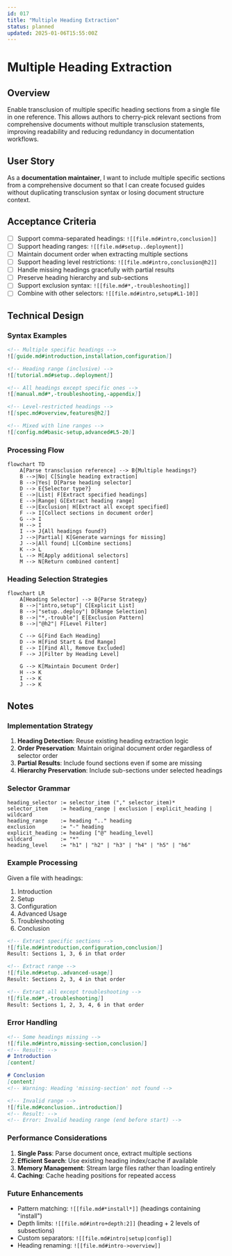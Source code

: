 ```yaml
---
id: 017
title: "Multiple Heading Extraction"
status: planned
updated: 2025-01-06T15:55:00Z
---
```


# Multiple Heading Extraction

## Overview

Enable transclusion of multiple specific heading sections from a single file in one reference. This allows authors to cherry-pick relevant sections from comprehensive documents without multiple transclusion statements, improving readability and reducing redundancy in documentation workflows.

## User Story

As a **documentation maintainer**, I want to include multiple specific sections from a comprehensive document so that I can create focused guides without duplicating transclusion syntax or losing document structure context.

## Acceptance Criteria

- [ ] Support comma-separated headings: `![[file.md#intro,conclusion]]`
- [ ] Support heading ranges: `![[file.md#setup..deployment]]`
- [ ] Maintain document order when extracting multiple sections
- [ ] Support heading level restrictions: `![[file.md#intro,conclusion@h2]]`
- [ ] Handle missing headings gracefully with partial results
- [ ] Preserve heading hierarchy and sub-sections
- [ ] Support exclusion syntax: `![[file.md#*,-troubleshooting]]`
- [ ] Combine with other selectors: `![[file.md#intro,setup#L1-10]]`

## Technical Design

### Syntax Examples

```markdown
<!-- Multiple specific headings -->
![[guide.md#introduction,installation,configuration]]

<!-- Heading range (inclusive) -->
![[tutorial.md#setup..deployment]]

<!-- All headings except specific ones -->
![[manual.md#*,-troubleshooting,-appendix]]

<!-- Level-restricted headings -->
![[spec.md#overview,features@h2]]

<!-- Mixed with line ranges -->
![[config.md#basic-setup,advanced#L5-20]]
```

### Processing Flow

```mermaid
flowchart TD
    A[Parse transclusion reference] --> B{Multiple headings?}
    B -->|No| C[Single heading extraction]
    B -->|Yes| D[Parse heading selector]
    D --> E{Selector type?}
    E -->|List| F[Extract specified headings]
    E -->|Range| G[Extract heading range]
    E -->|Exclusion| H[Extract all except specified]
    F --> I[Collect sections in document order]
    G --> I
    H --> I
    I --> J{All headings found?}
    J -->|Partial| K[Generate warnings for missing]
    J -->|All found| L[Combine sections]
    K --> L
    L --> M[Apply additional selectors]
    M --> N[Return combined content]
```

### Heading Selection Strategies

```mermaid
flowchart LR
    A[Heading Selector] --> B{Parse Strategy}
    B -->|"intro,setup"| C[Explicit List]
    B -->|"setup..deploy"| D[Range Selection]
    B -->|"*,-trouble"| E[Exclusion Pattern]
    B -->|"@h2"| F[Level Filter]
    
    C --> G[Find Each Heading]
    D --> H[Find Start & End Range]
    E --> I[Find All, Remove Excluded]
    F --> J[Filter by Heading Level]
    
    G --> K[Maintain Document Order]
    H --> K
    I --> K
    J --> K
```

## Notes

### Implementation Strategy

1. **Heading Detection**: Reuse existing heading extraction logic
2. **Order Preservation**: Maintain original document order regardless of selector order
3. **Partial Results**: Include found sections even if some are missing
4. **Hierarchy Preservation**: Include sub-sections under selected headings

### Selector Grammar

```
heading_selector := selector_item ("," selector_item)*
selector_item    := heading_range | exclusion | explicit_heading | wildcard
heading_range    := heading ".." heading
exclusion        := "-" heading
explicit_heading := heading ["@" heading_level]
wildcard         := "*"
heading_level    := "h1" | "h2" | "h3" | "h4" | "h5" | "h6"
```

### Example Processing

Given a file with headings:
1. Introduction
2. Setup
3. Configuration  
4. Advanced Usage
5. Troubleshooting
6. Conclusion

```markdown
<!-- Extract specific sections -->
![[file.md#introduction,configuration,conclusion]]
Result: Sections 1, 3, 6 in that order

<!-- Extract range -->
![[file.md#setup..advanced-usage]]  
Result: Sections 2, 3, 4 in that order

<!-- Extract all except troubleshooting -->
![[file.md#*,-troubleshooting]]
Result: Sections 1, 2, 3, 4, 6 in that order
```

### Error Handling

```markdown
<!-- Some headings missing -->
![[file.md#intro,missing-section,conclusion]]
<!-- Result: -->
# Introduction
[content]

# Conclusion  
[content]
<!-- Warning: Heading 'missing-section' not found -->

<!-- Invalid range -->
![[file.md#conclusion..introduction]]
<!-- Result: -->
<!-- Error: Invalid heading range (end before start) -->
```

### Performance Considerations

1. **Single Pass**: Parse document once, extract multiple sections
2. **Efficient Search**: Use existing heading index/cache if available
3. **Memory Management**: Stream large files rather than loading entirely
4. **Caching**: Cache heading positions for repeated access

### Future Enhancements

- Pattern matching: `![[file.md#*install*]]` (headings containing "install")
- Depth limits: `![[file.md#intro+depth:2]]` (heading + 2 levels of subsections)
- Custom separators: `![[file.md#intro|setup|config]]`
- Heading renaming: `![[file.md#intro->overview]]`